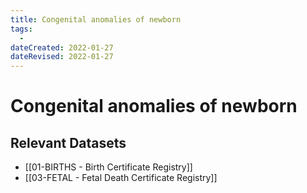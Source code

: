 ```yaml
---
title: Congenital anomalies of newborn
tags:
  - 
dateCreated: 2022-01-27
dateRevised: 2022-01-27
---
```

# Congenital anomalies of newborn
## Relevant Datasets
- [[01-BIRTHS - Birth Certificate Registry]]
- [[03-FETAL - Fetal Death Certificate Registry]]